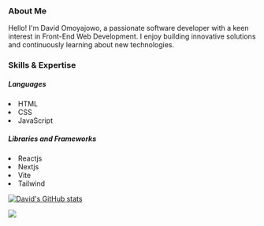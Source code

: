 ### About Me

Hello! I'm David Omoyajowo, a passionate software developer with a keen interest in Front-End Web Development. I enjoy building innovative solutions and continuously learning about new technologies.

### Skills & Expertise

<h5>Languages</h5>
<li>HTML<li>CSS<li>JavaScript
<h5>Libraries and Frameworks</h5>
<li>Reactjs<li>Nextjs<li>Vite<li>Tailwind
  
[![David's GitHub stats](https://github-readme-stats.vercel.app/api?username=damdave&theme=tokyonight)](https://github.com/damdave/github-readme-stats)

![](https://github-readme-stats.vercel.app/api/top-langs/?username=damdave&theme=tokyonight&hide_border=true&include_all_commits=true&show_icons=true&layout=compact)
